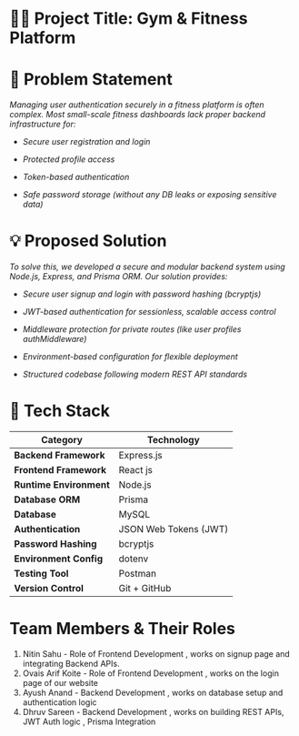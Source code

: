 # 🏋️‍♂️ Project Title: Gym & Fitness Platform


# 🧩 **Problem Statement**
*Managing user authentication securely in a fitness platform is often complex.
Most small-scale fitness dashboards lack proper backend infrastructure for:*

- *Secure user registration and login*

- *Protected profile access*

- *Token-based authentication*

- *Safe password storage (without any DB leaks or exposing sensitive data)*
  
# 💡 **Proposed Solution**
*To solve this, we developed a secure and modular backend system using Node.js, Express, and Prisma ORM.
Our solution provides:*

- *Secure user signup and login with password hashing (bcryptjs)*

- *JWT-based authentication for sessionless, scalable access control*

- *Middleware protection for private routes (like user profiles authMiddleware)*

- *Environment-based configuration for flexible deployment*

- *Structured codebase following modern REST API standards*

# 🧰 **Tech Stack**

| Category                | Technology                  |
| ----------------------- | --------------------------- |
| **Backend Framework**   | Express.js                  |    
| **Frontend Framework**  | React js 
| **Runtime Environment** | Node.js                     |
| **Database ORM**        | Prisma                      |
| **Database**            | MySQL                       |
| **Authentication**      | JSON Web Tokens (JWT)       |
| **Password Hashing**    | bcryptjs                    |
| **Environment Config**  | dotenv                      |
| **Testing Tool**        | Postman                     |
| **Version Control**     | Git + GitHub                |

# **Team Members & Their Roles**

1. Nitin Sahu - Role of Frontend Development , works on signup page and integrating Backend APIs.
2. Ovais Arif Koite - Role of Frontend Development , works on the login page of our website
3. Ayush Anand - Backend Development , works on database setup and authentication logic
4. Dhruv Sareen - Backend Development , works on building  REST APIs, JWT Auth logic , Prisma Integration







